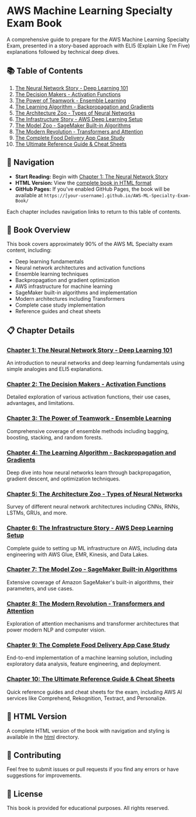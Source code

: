 # AWS Machine Learning Specialty Exam Book

A comprehensive guide to prepare for the AWS Machine Learning Specialty Exam, presented in a story-based approach with ELI5 (Explain Like I'm Five) explanations followed by technical deep dives.

## 📚 Table of Contents

1. [The Neural Network Story - Deep Learning 101](chapters/chapter1_Neural_Network_Story.md)
2. [The Decision Makers - Activation Functions](chapters/chapter2_Activation_Functions.md)
3. [The Power of Teamwork - Ensemble Learning](chapters/chapter3_Ensemble_Learning.md)
4. [The Learning Algorithm - Backpropagation and Gradients](chapters/chapter4_Learning_Algorithm.md)
5. [The Architecture Zoo - Types of Neural Networks](chapters/chapter5_Neural_Network_Types.md)
6. [The Infrastructure Story - AWS Deep Learning Setup](chapters/chapter6_AWS_Infrastructure.md)
7. [The Model Zoo - SageMaker Built-in Algorithms](chapters/chapter7_SageMaker_Algorithms.md)
8. [The Modern Revolution - Transformers and Attention](chapters/chapter8_Transformers_Attention.md)
9. [The Complete Food Delivery App Case Study](chapters/chapter9_Food_Delivery_Case_Study.md)
10. [The Ultimate Reference Guide & Cheat Sheets](chapters/chapter10_Reference_Guide.md)

## 🧭 Navigation

- **Start Reading:** Begin with [Chapter 1: The Neural Network Story](chapters/chapter1_Neural_Network_Story.md)
- **HTML Version:** View the [complete book in HTML format](html/AWS_ML_Book_Complete.html)
- **GitHub Pages:** If you've enabled GitHub Pages, the book will be available at `https://[your-username].github.io/AWS-ML-Specialty-Exam-Book/`

Each chapter includes navigation links to return to this table of contents.

## 📖 Book Overview

This book covers approximately 90% of the AWS ML Specialty exam content, including:

- Deep learning fundamentals
- Neural network architectures and activation functions
- Ensemble learning techniques
- Backpropagation and gradient optimization
- AWS infrastructure for machine learning
- SageMaker built-in algorithms and implementation
- Modern architectures including Transformers
- Complete case study implementation
- Reference guides and cheat sheets

## 📋 Chapter Details

### [Chapter 1: The Neural Network Story - Deep Learning 101](chapters/chapter1_Neural_Network_Story.md)
An introduction to neural networks and deep learning fundamentals using simple analogies and ELI5 explanations.

### [Chapter 2: The Decision Makers - Activation Functions](chapters/chapter2_Activation_Functions.md)
Detailed exploration of various activation functions, their use cases, advantages, and limitations.

### [Chapter 3: The Power of Teamwork - Ensemble Learning](chapters/chapter3_Ensemble_Learning.md)
Comprehensive coverage of ensemble methods including bagging, boosting, stacking, and random forests.

### [Chapter 4: The Learning Algorithm - Backpropagation and Gradients](chapters/chapter4_Learning_Algorithm.md)
Deep dive into how neural networks learn through backpropagation, gradient descent, and optimization techniques.

### [Chapter 5: The Architecture Zoo - Types of Neural Networks](chapters/chapter5_Neural_Network_Types.md)
Survey of different neural network architectures including CNNs, RNNs, LSTMs, GRUs, and more.

### [Chapter 6: The Infrastructure Story - AWS Deep Learning Setup](chapters/chapter6_AWS_Infrastructure.md)
Complete guide to setting up ML infrastructure on AWS, including data engineering with AWS Glue, EMR, Kinesis, and Data Lakes.

### [Chapter 7: The Model Zoo - SageMaker Built-in Algorithms](chapters/chapter7_SageMaker_Algorithms.md)
Extensive coverage of Amazon SageMaker's built-in algorithms, their parameters, and use cases.

### [Chapter 8: The Modern Revolution - Transformers and Attention](chapters/chapter8_Transformers_Attention.md)
Exploration of attention mechanisms and transformer architectures that power modern NLP and computer vision.

### [Chapter 9: The Complete Food Delivery App Case Study](chapters/chapter9_Food_Delivery_Case_Study.md)
End-to-end implementation of a machine learning solution, including exploratory data analysis, feature engineering, and deployment.

### [Chapter 10: The Ultimate Reference Guide & Cheat Sheets](chapters/chapter10_Reference_Guide.md)
Quick reference guides and cheat sheets for the exam, including AWS AI services like Comprehend, Rekognition, Textract, and Personalize.

## 📱 HTML Version

A complete HTML version of the book with navigation and styling is available in the [html](html/) directory.

## 🔄 Contributing

Feel free to submit issues or pull requests if you find any errors or have suggestions for improvements.

## 📝 License

This book is provided for educational purposes. All rights reserved.
